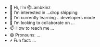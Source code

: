 - 👋 Hi, I’m @Lambkinz
- 👀 I’m interested in ...drop shipping
- 🌱 I’m currently learning ...developers mode
- 💞️ I’m looking to collaborate on ...
- 📫 How to reach me ...
- 😄 Pronouns: ...
- ⚡ Fun fact: ...

<!---
Lambkinz/Lambkinz is a ✨ special ✨ repository because its `README.md` (this file) appears on your GitHub profile.
You can click the Preview link to take a look at your changes.
--->

